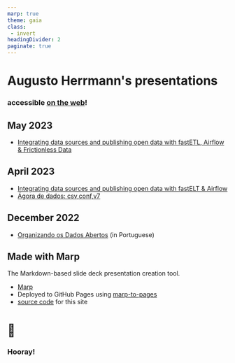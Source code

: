 ```yaml
---
marp: true
theme: gaia
class:
 - invert
headingDivider: 2 
paginate: true
---
```


<!--
_footer: turn to the next page for more info
_class:
 - lead
 - invert
-->

# Augusto Herrmann's presentations

### accessible [on the web](https://herrmann.tech/slide-decks/)!

## May 2023

- [Integrating data sources and publishing open data with fastETL, Airflow & Frictionless Data](https://herrmann.tech/slide-decks/2023/05/integrating-data-sources-and-publishing-open-data-with-fastetl-airflow-and-frictionless)

## April 2023

- [Integrating data sources and publishing open data with fastELT & Airflow](2023/04/integrating-data-sources-and-publishing-open-data-with-fastetl-and-airflow)
- [Ágora de dados: csv,conf,v7](2023/04/agora-de-dados-csv-conf)

## December 2022

- [Organizando os Dados Abertos](2022/12/organizando-os-dados-abertos) (in Portuguese)

## Made with Marp

The Markdown-based slide deck presentation creation tool.

- [Marp](https://marp.app)
- Deployed to GitHub Pages using [marp-to-pages](https://github.com/ralexander-phi/marp-to-pages)
- [source code](https://github.com/augusto-herrmann/slide-decks) for this site

# 🎉
<!--
_class:
 - lead
 - invert
-->
### Hooray!
